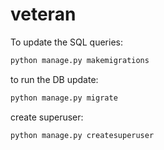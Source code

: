 # veteran

To update the SQL queries: 
```bash
python manage.py makemigrations
```
to run the DB update:
```bash
python manage.py migrate
```

create superuser:
```bash
python manage.py createsuperuser
```